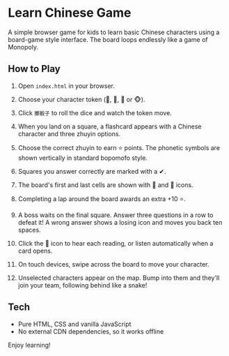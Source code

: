 # Learn Chinese Game

A simple browser game for kids to learn basic Chinese characters using a board-game style interface. The board loops endlessly like a game of Monopoly.

## How to Play

1. Open `index.html` in your browser.

2. Choose your character token (👦, 🦮, 🐔 or 🐵).
3. Click `擲骰子` to roll the dice and watch the token move.
4. When you land on a square, a flashcard appears with a Chinese character and three zhuyin options.
5. Choose the correct zhuyin to earn ⭐ points. The phonetic symbols are shown vertically in standard bopomofo style.
6. Squares you answer correctly are marked with a ✔.
7. The board's first and last cells are shown with 🚩 and 🏁 icons.
8. Completing a lap around the board awards an extra +10 ⭐.
9. A boss waits on the final square. Answer three questions in a row to defeat it! A wrong answer shows a losing icon and moves you back ten spaces.
10. Click the 🎵 icon to hear each reading, or listen automatically when a card opens.
11. On touch devices, swipe across the board to move your character.
12. Unselected characters appear on the map. Bump into them and they'll join your team, following behind like a snake!

## Tech

- Pure HTML, CSS and vanilla JavaScript
- No external CDN dependencies, so it works offline

Enjoy learning!
